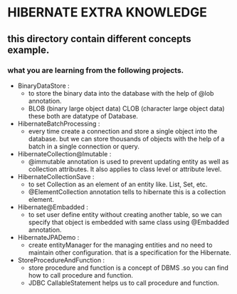 # HIBERNATE EXTRA KNOWLEDGE 
## this directory contain different concepts example.
   ### what you are learning from the following projects.
   - BinaryDataStore :
      - to store the binary data into the database with the help of @lob annotation.
      - BLOB (binary large object data) CLOB (character large object data) these both are datatype of Database.
   - HibernateBatchProcessing :
      - every time create a connection and store a single object into the database. but we can store thousands of objects with the help of a batch in a single connection or query.
   - HibernateCollection@Imutable :
      - @immutable annotation is used to prevent updating entity as well as collection attributes. It also applies to class level or attribute level.
   - HibernateCollectionSave :
      - to set Collection as an element of an entity like. List, Set, etc. 
      - @ElementCollection annotation tells to hibernate this is a collection element.
   - Hibernate@Embadded :
      - to set user define entity without creating another table, so we can specify that object is embedded with same class using @Embadded annotation.
   - HibernateJPADemo :
      - create entityManager for the managing entities and no need to maintain other configuration. that is a specification for the Hibernate. 
   - StoreProcedureAndFunction :
      - store procedure and function is a concept of DBMS .so you can find how to call procedure and function.
      - JDBC CallableStatement helps us to call procedure and function. 



